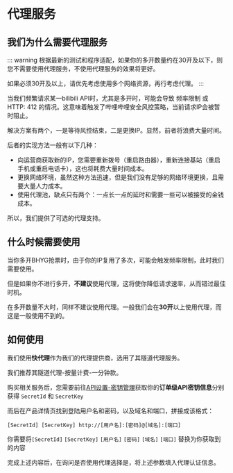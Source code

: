 # 代理服务

## 我们为什么需要代理服务

::: warning
根据最新的测试和程序适配，如果你的多开数量约在30开及以下，则您不需要使用代理服务，不使用代理服务的效果将更好。

如果必须30开及以上，请优先考虑使用多个网络资源，再行考虑代理。
:::

当我们频繁请求某一bilibili API时，尤其是多开时，可能会导致 频率限制 或 HTTP: 412 的情况。这意味着触发了哔哩哔哩安全风控策略，当前请求IP会被暂时阻止。

解决方案有两个，一是等待风控结束，二是更换IP。显然，前者将浪费大量时间。

后者的实现方法一般有以下几种：

- 向运营商获取新的IP，您需要重新拨号（重启路由器），重新连接基站（重启手机或重启电话卡），这也将耗费大量时间成本。
- 更换网络环境，虽然这种方法迅速，但是我们没有足够的网络环境更换，且需要大量人力成本。
- 使用代理池，缺点只有两个：一点长一点的延时和需要一些可以被接受的金钱成本。

所以，我们提供了可选的代理支持。

## 什么时候需要使用

当你多开BHYG抢票时，由于你的IP复用了多次，可能会触发频率限制，此时我们需要使用。

但是如果你不进行多开，**不建议**使用代理，这将使你降低请求速率，从而错过最佳时机。

在多开数量不大时，同样不建议使用代理。一般我们会在**30开**以上使用代理，而这是一般使用不到的。

## 如何使用

我们使用**快代理**作为我们的代理提供商，选用了其隧道代理服务。

我们推荐其隧道代理-按量计费-一分钟款。

购买相关服务后，您需要前往[API设置-密钥管理](https://www.kuaidaili.com/uc/api/secret/)获取你的**订单级API密钥信息**分别获得 `SecretId` 和 `SecretKey`

而后在产品详情页找到登陆用户名和密码，以及域名和端口，拼接成该格式：

```
[SecretId] [SecretKey] http://[用户名]:[密码]@[域名]:[端口]
```

你需要将`[SecretId]` `[SecretKey]` `[用户名]` `[密码]` `[域名]` `[端口]` 替换为你获取到的内容

完成上述内容后，在询问是否使用代理选择是，将上述参数填入代理认证信息。
